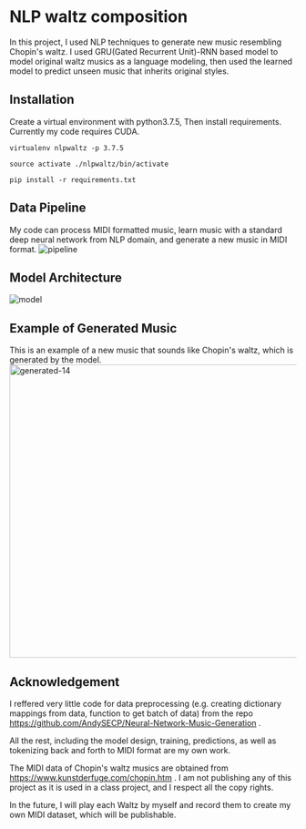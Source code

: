# NLP waltz composition
In this project, I used NLP techniques to generate new music resembling Chopin's waltz. 
I used GRU(Gated Recurrent Unit)-RNN based model to model original waltz musics as a language modeling,
then used the learned model to predict unseen music that inherits original styles.

## Installation
Create a virtual environment with python3.7.5, Then install requirements. Currently my code requires CUDA.

```
virtualenv nlpwaltz -p 3.7.5
```
```
source activate ./nlpwaltz/bin/activate
```
```
pip install -r requirements.txt
```

## Data Pipeline 
My code can process MIDI formatted music, learn music with a standard deep neural network from NLP domain, and generate a new music in MIDI format. 
![pipeline](https://user-images.githubusercontent.com/39567972/145728849-83b77350-886b-41b2-8b54-d6fd25780be6.png)

## Model Architecture
![model](https://user-images.githubusercontent.com/39567972/145728855-83e7e67e-7b3b-4362-afd1-6e5be57ee971.png)

## Example of Generated Music
This is an example of a new music that sounds like Chopin's waltz, which is generated by the model.
<img width="515" alt="generated-14" src="https://user-images.githubusercontent.com/39567972/145729059-6f321de6-a41e-4209-9d83-2cc09489e1fa.png">



## Acknowledgement
I reffered very little code for data preprocessing (e.g. creating dictionary mappings from data, function to get batch of data) from the repo https://github.com/AndySECP/Neural-Network-Music-Generation .

All the rest, including the model design, training, predictions, as well as tokenizing back and forth to MIDI format are my own work. 

The MIDI data of Chopin's waltz musics are obtained from https://www.kunstderfuge.com/chopin.htm . I am not publishing any of this project as it 
is used in a class project, and I respect all the copy rights.

In the future, I will play each Waltz by myself and record them to create my own MIDI dataset, which will be publishable.
